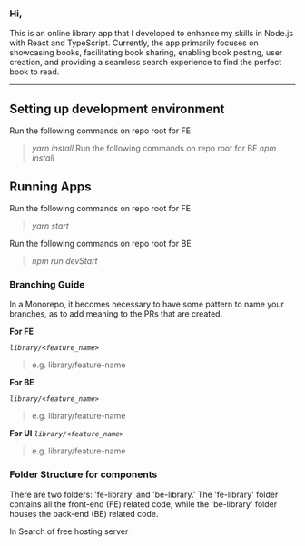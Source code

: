[//]: # ([Branching Diagram]&#40;https://app.diagrams.net/#G1M2D-E3kYp3eJ8nh9VBtSrSacnBPrBrdm&#41;)

[//]: # (#)

[//]: # ([FEATURE]&#40;https://docs.google.com/document/d/1yl9_YcareOgYXOy1AfCAiB1tejD6-XeAJ9LHVjZfQ7Y/edit&#41;)

[//]: # (#)
### Hi,
This is an online library app that I developed to enhance my skills in Node.js with React and TypeScript. Currently, the app primarily focuses on showcasing books, facilitating book sharing, enabling book posting, user creation, and providing a seamless search experience to find the perfect book to read.
***

## Setting up development environment
Run the following commands on repo root for FE
> _yarn install_
Run the following commands on repo root for BE
> _npm install_


## Running Apps
Run the following commands on repo root for FE

> _yarn start_
> 
Run the following commands on repo root for BE
> _npm run devStart_

### Branching Guide
In a Monorepo, it becomes necessary to have some pattern to name your branches, as to add meaning to the PRs that are created.


**For FE**

_`library/<feature_name>`_

> e.g. library/feature-name
>
> 
**For BE**

_`library/<feature_name>`_

> e.g. library/feature-name
> 
**For UI**
_`library/<feature_name>`_




> e.g. library/feature-name


### Folder Structure for components
 There are two folders: 'fe-library' and 'be-library.' The 'fe-library' folder contains all the front-end (FE) related code, while the 'be-library' folder houses the back-end (BE) related code.

 In Search of free hosting server 
 
